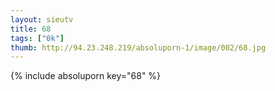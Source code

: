 ```yaml
--- 
layout: sieutv
title: 68
tags: ["0k"]
thumb: http://94.23.248.219/absoluporn-1/image/002/68.jpg
---
```

{% include absoluporn key="68" %} 
